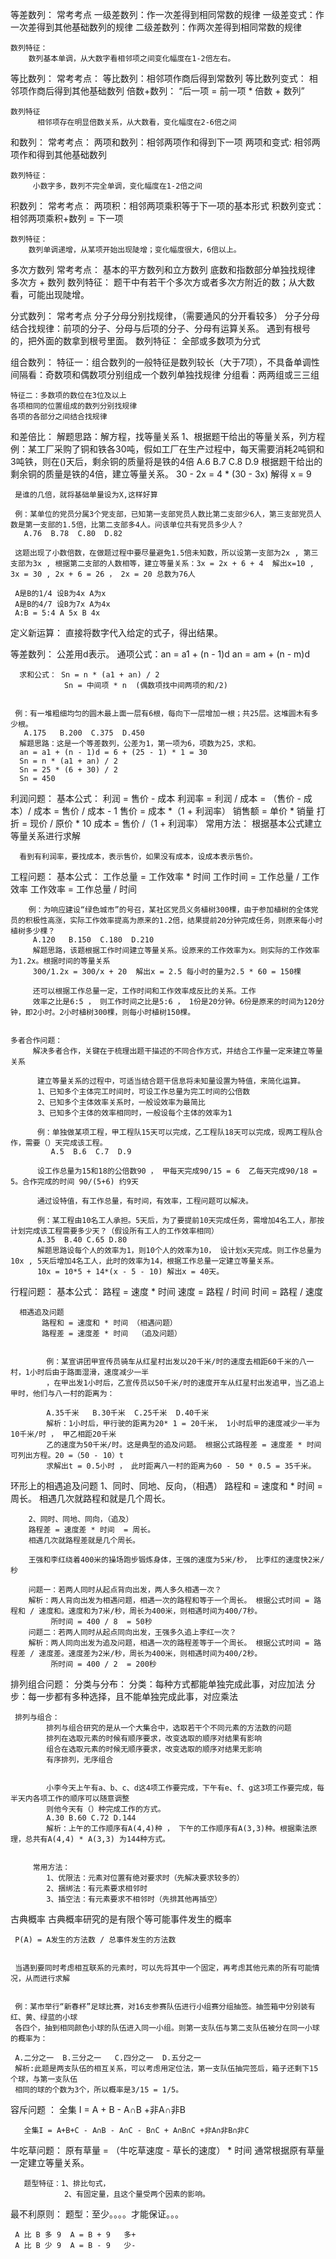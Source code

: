 等差数列：
     常考考点
        一级差数列：作一次差得到相同常数的规律
        一级差变式：作一次差得到其他基础数列的规律
        二级差数列：作两次差得到相同常数的规律
    
    数列特征：
        数列基本单调，从大数字看相邻项之间变化幅度在1-2倍左右。


等比数列：
    常考考点：
         等比数列：相邻项作商后得到常数列
         等比数列变式： 相邻项作商后得到其他基础数列
         倍数+数列： “后一项 = 前一项 * 倍数 + 数列”
    
    数列特征
          相邻项存在明显倍数关系，从大数看，变化幅度在2-6倍之间

和数列：
    常考考点：
        两项和数列：相邻两项作和得到下一项
        两项和变式: 相邻两项作和得到其他基础数列
    
    数列特征：
         小数字多，数列不完全单调，变化幅度在1-2倍之间


积数列：
    常考考点：
        两项积：相邻两项乘积等于下一项的基本形式
        积数列变式：相邻两项乘积+数列 = 下一项
    
    数列特征：
        数列单调递增，从某项开始出现陡增；变化幅度很大，6倍以上。



多次方数列
   常考考点：
        基本的平方数列和立方数列
        底数和指数部分单独找规律
        多次方 + 数列
    数列特征：
       题干中有若干个多次方或者多次方附近的数；从大数看，可能出现陡增。


分式数列：
     常考考点
          分子分母分别找规律，（需要通风的分开看较多）
          分子分母结合找规律：前项的分子、分母与后项的分子、分母有运算关系。
          遇到有根号的，把外面的数拿到根号里面。
    数列特征：
          全部或多数项为分式


组合数列：
    特征一：组合数列的一般特征是数列较长（大于7项），不具备单调性
    间隔看：奇数项和偶数项分别组成一个数列单独找规律
    分组看：两两组或三三组

    特征二：多数项的数位在3位及以上
    各项相同的位置组成的数列分别找规律
    各项的各部分之间结合找规律



和差倍比：
     解题思路：解方程，找等量关系
     1、根据题干给出的等量关系，列方程
     例：某工厂采购了铜和铁各30吨，假如工厂在生产过程中，每天需要消耗2吨铜和3吨铁，则在()天后，剩余铜的质量将是铁的4倍
     A.6 B.7  C.8  D.9 
     根据题干给出的剩余铜的质量是铁的4倍，建立等量关系。
     30 - 2x = 4 * (30 - 3x)
     解得 x = 9


     是谁的几倍，就将基础单量设为X,这样好算

     例：某单位的党员分属3个党支部，已知第一支部党员人数比第二支部少6人，第三支部党员人数是第一支部的1.5倍，比第二支部多4人。问该单位共有党员多少人？
       A.76  B.78  C.80  D.82
     
     这题出现了小数倍数，在做题过程中要尽量避免1.5倍未知数，所以设第一支部为2x , 第三支部为3x , 根据第二支部的人数相等，建立等量关系：3x = 2x + 6 + 4  解出x=10 , 3x = 30 , 2x + 6 = 26 ， 2x = 20 总数为76人

     A是B的1/4 设B为4x A为x
     A是B的4/7 设B为7x A为4x
     A:B = 5:4 A 5x B 4x



定义新运算：
      直接将数字代入给定的式子，得出结果。




等差数列：
      公差用d表示。
      通项公式：an = a1 + (n - 1)d
               an = am + (n - m)d
      
      求和公式： Sn = n * (a1 + an) / 2
                Sn = 中间项 * n  (偶数项找中间两项的和/2)


     例：有一堆粗细均匀的圆木最上面一层有6根，每向下一层增加一根；共25层。这堆圆木有多少根。
       A.175   B.200  C.375  D.450
      解题思路：这是一个等差数列，公差为1，第一项为6，项数为25，求和。
      an = a1 + (n - 1)d = 6 + (25 - 1) * 1 = 30
      Sn = n * (a1 + an) / 2
      Sn = 25 * (6 + 30) / 2
      Sn = 450


利润问题：
     基本公式：
          利润 = 售价 - 成本
          利润率 = 利润 / 成本  = （售价 - 成本）/ 成本  = 售价 / 成本 - 1 
          售价 = 成本 *（1 + 利润率）
          销售额  = 单价 * 销量
          打折 = 现价 / 原价  * 10
          成本 = 售价 /（1 + 利润率）
      常用方法：
          根据基本公式建立等量关系进行求解

      看到有利润率，要找成本，表示售价，如果没有成本，设成本表示售价。



工程问题：
     基本公式：
          工作总量 = 工作效率 * 时间
          工作时间 = 工作总量 / 工作效率
          工作效率 = 工作总量 / 时间

        例：为响应建设“绿色城市”的号召，某社区党员义务植树300棵，由于参加植树的全体党员的积极性高涨，实际工作效率提高为原来的1.2倍，结果提前20分钟完成任务，则原来每小时植树多少棵？
         A.120   B.150  C.180  D.210
         解题思路，该题根据工作时间建立等量关系。设原来的工作效率为x。则实际的工作效率为1.2x。根据时间的等量关系
         300/1.2x = 300/x + 20  解出x = 2.5 每小时的量为2.5 * 60 = 150棵
          
         还可以根据工作总量一定，工作时间和工作效率成反比的关系。工作
         效率之比是6:5 ， 则工作时间之比是5:6 ， 1份是20分钟。6份是原来的时间为120分钟，即2小时。2小时植树300棵，则每小时植树150棵。


    多者合作问题：
         解决多者合作，关键在于梳理出题干描述的不同合作方式，并结合工作量一定来建立等量关系

          建立等量关系的过程中，可适当结合题干信息将未知量设置为特值，来简化运算。
          1、已知多个主体完工时间时，可设工作总量为完工时间的公倍数
          2、已知多个主体效率关系时，一般设效率为最简比
          3、已知多个主体的效率相同时，一般设每个主体的效率为1

          例：单独做某项工程，甲工程队15天可以完成，乙工程队18天可以完成，现两工程队合作，需要（）天完成该工程。
             A.5  B.6  C.7  D.9
          
          设工作总量为15和18的公倍数90 ， 甲每天完成90/15 = 6  乙每天完成90/18 = 5。合作完成的时间 90/(5+6) 约9天

          通过设特值，有工作总量，有时间，有效率，工程问题可以解决。

          例：某工程由10名工人承担。5天后，为了要提前10天完成任务，需增加4名工人，那按计划完成该工程需要多少天？（假设所有工人的工作效率相同）
          A.35  B.40 C.65 D.80
          解题思路设每个人的效率为1，则10个人的效率为10， 设计划x天完成。则工作总量为10x , 5天后增加4名工人，此时的效率为14，根据工作总量一定建立等量关系。
          10x = 10*5 + 14*(x - 5 - 10) 解出x = 40天。



行程问题：
      基本公式：
             路程 = 速度 * 时间
             速度 = 路程 / 时间
             时间 = 路程 / 速度

      相遇追及问题 
           路程和 = 速度和 * 时间 （相遇问题）
           路程差 = 速度差 * 时间  （追及问题）


            例：某宣讲团甲宣传员骑车从红星村出发以20千米/时的速度去相距60千米的八一村，1小时后由于路面湿滑，速度减少一半
            ，在甲出发1小时后，乙宣传员以50千米/时的速度开车从红星村出发追甲，当乙追上甲时，他们与八一村的距离为：

            A.35千米   B.30千米  C.25千米  D.40千米
            解析：1小时后，甲行驶的距离为20* 1 = 20千米， 1小时后甲的速度减少一半为10千米/时 ， 甲乙相距20千米
            乙的速度为50千米/时。这是典型的追及问题。 根据公式路程差 = 速度差 * 时间  可列出方程。20 =（50 - 10）t
            求解出t = 0.5小时 ， 此时距离八一村的距离为60 - 50 * 0.5 = 35千米。

   环形上的相遇追及问题
        1、同时、同地、反向，（相遇）
        路程和 = 速度和 * 时间  = 周长。
        相遇几次就路程和就是几个周长。


        2、同时、同地、同向，（追及）
        路程差 = 速度差 * 时间  = 周长。
        相遇几次就路程差就是几个周长。

        王强和李红绕着400米的操场跑步锻炼身体，王强的速度为5米/秒， 比李红的速度快2米/秒

        问题一：若两人同时从起点背向出发，两人多久相遇一次？
        解析：两人背向出发为相遇问题，相遇一次的路程和等于一个周长。 根据公式时间 = 路程和 / 速度和。速度和为7米/秒，周长为400米，则相遇时间为400/7秒。
             所时间 = 400 / 8  = 50秒
        问题二：若两人同时从起点同向出发，王强多久追上李红一次？
        解析：两人同向出发为追及问题，相遇一次的路程差等于一个周长。 根据公式时间 = 路程差 / 速度差。速度差为2米/秒，周长为400米，则相遇时间为400/2秒。
             所时间 = 400 / 2  = 200秒



排列组合问题：
       分类与分布：
             分类：每种方式都能单独完成此事，对应加法
             分步：每一步都有多种选择，且不能单独完成此事，对应乘法

     排列与组合：
            排列与组合研究的是从一个大集合中，选取若干个不同元素的方法数的问题
            排列在选取元素的时候有顺序要求，改变选取的顺序对结果有影响
            组合在选取元素的时候无顺序要求，改变选取的顺序对结果无影响
            有序排列，无序组合


            小李今天上午有a、b、c、d这4项工作要完成，下午有e、f、g这3项工作要完成，每半天内各项工作的顺序可以随意调整
            则他今天有（）种完成工作的方式。
            A.30 B.60 C.72 D.144
            解析：上午的工作顺序有A(4,4)种 ， 下午的工作顺序有A(3,3)种。根据乘法原理，总共有A(4,4) * A(3,3) 为144种方式。


         常用方法：
            1、优限法：元素对位置有绝对要求时（先解决要求较多的）
            2、捆绑法：有元素要求相邻时
            3、插空法：有元素要求不相邻时（先排其他再插空）



古典概率
     古典概率研究的是有限个等可能事件发生的概率
    
     P(A) = A发生的方法数 / 总事件发生的方法数


     当遇到要同时考虑相互联系的元素时，可以先将其中一个固定，再考虑其他元素的所有可能情况，从而进行求解


     例：某市举行“新春杯”足球比赛，对16支参赛队伍进行小组赛分组抽签。抽签箱中分别装有红、黄、绿蓝的小球
     各四个，抽到相同颜色小球的队伍进入同一小组。则第一支队伍与第二支队伍被分在同一小球的概率为：

     A.二分之一  B.三分之一   C.四分之一  D.五分之一
     解析:此题是两支队伍的相互关系，可以考虑用定位法，第一支队伍抽完签后，箱子还剩下15个球，与第一支队伍
     相同的球的个数为3个，所以概率是3/15 = 1/5。



容斥问题 ：
       全集 I = A + B - A∩B  +非A∩非B

       全集I = A+B+C - A∩B - A∩C - B∩C + A∩B∩C +非A∩非B∩非C


牛吃草问题：
       原有草量 = （牛吃草速度 - 草长的速度） * 时间
       通常根据原有草量一定建立等量关系。

       题型特征：1、排比句式，
                2、有固定量，且这个量受两个因素的影响。



最不利原则：
        题型：至少。。。。才能保证。。。



     A 比 B 多 9  A = B + 9   多+ 
     A 比 B 少 9  A = B - 9   少-